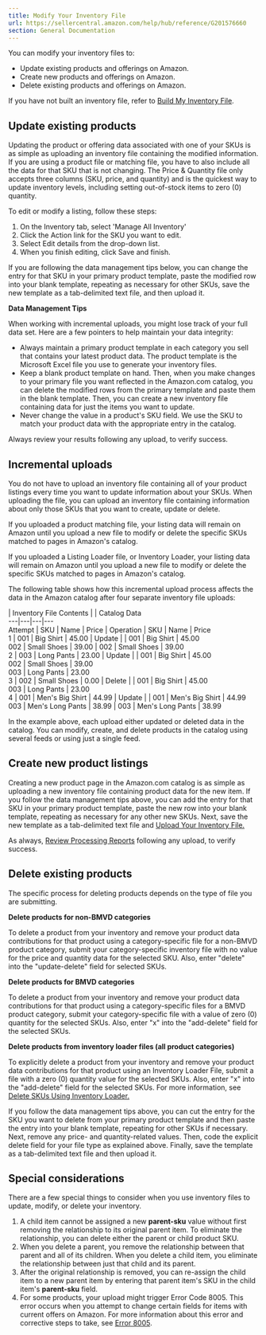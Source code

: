```yaml
---
title: Modify Your Inventory File
url: https://sellercentral.amazon.com/help/hub/reference/G201576660
section: General Documentation
---
```


You can modify your inventory files to:

  * Update existing products and offerings on Amazon.
  * Create new products and offerings on Amazon.
  * Delete existing products and offerings on Amazon.

If you have not built an inventory file, refer to [Build My Inventory
File](/gp/help/201576650).

##  Update existing products

Updating the product or offering data associated with one of your SKUs is as
simple as uploading an inventory file containing the modified information. If
you are using a product file or matching file, you have to also include all
the data for that SKU that is not changing. The Price & Quantity file only
accepts three columns (SKU, price, and quantity) and is the quickest way to
update inventory levels, including setting out-of-stock items to zero (0)
quantity.

To edit or modify a listing, follow these steps:

  

  1. On the Inventory tab, select 'Manage All Inventory'
  2. Click the Action link for the SKU you want to edit.
  3. Select Edit details from the drop-down list.
  4. When you finish editing, click Save and finish.

If you are following the data management tips below, you can change the entry
for that SKU in your primary product template, paste the modified row into
your blank template, repeating as necessary for other SKUs, save the new
template as a tab-delimited text file, and then upload it.

**Data Management Tips**

When working with incremental uploads, you might lose track of your full data
set. Here are a few pointers to help maintain your data integrity:

  * Always maintain a primary product template in each category you sell that contains your latest product data. The product template is the Microsoft Excel file you use to generate your inventory files.
  * Keep a blank product template on hand. Then, when you make changes to your primary file you want reflected in the Amazon.com catalog, you can delete the modified rows from the primary template and paste them in the blank template. Then, you can create a new inventory file containing data for just the items you want to update.
  * Never change the value in a product's SKU field. We use the SKU to match your product data with the appropriate entry in the catalog.

Always review your results following any upload, to verify success.

##  Incremental uploads

You do not have to upload an inventory file containing all of your product
listings every time you want to update information about your SKUs. When
uploading the file, you can upload an inventory file containing information
about only those SKUs that you want to create, update or delete.

If you uploaded a product matching file, your listing data will remain on
Amazon until you upload a new file to modify or delete the specific SKUs
matched to pages in Amazon's catalog.

If you uploaded a Listing Loader file, or Inventory Loader, your listing data
will remain on Amazon until you upload a new file to modify or delete the
specific SKUs matched to pages in Amazon's catalog.

The following table shows how this incremental upload process affects the data
in the Amazon catalog after four separate inventory file uploads:

| Inventory File Contents |  | Catalog Data  
---|---|---|---  
Attempt | SKU | Name | Price | Operation | SKU | Name | Price  
1 | 001 | Big Shirt |  45.00 | Update |  | 001 | Big Shirt | 45.00  
002 | Small Shoes | 39.00 | 002 | Small Shoes | 39.00  
2 | 003 | Long Pants | 23.00 | Update |  | 001 | Big Shirt | 45.00  
002 | Small Shoes | 39.00  
003 | Long Pants | 23.00  
3 | 002 | Small Shoes | 0.00 | Delete |  | 001 | Big Shirt | 45.00  
003 | Long Pants | 23.00  
4 | 001 | Men's Big Shirt | 44.99 | Update |  | 001 | Men's Big Shirt | 44.99  
003 | Men's Long Pants | 38.99 | 003 | Men's Long Pants | 38.99  
  
In the example above, each upload either updated or deleted data in the
catalog. You can modify, create, and delete products in the catalog using
several feeds or using just a single feed.

##  Create new product listings

Creating a new product page in the Amazon.com catalog is as simple as
uploading a new inventory file containing product data for the new item. If
you follow the data management tips above, you can add the entry for that SKU
in your primary product template, paste the new row into your blank template,
repeating as necessary for any other new SKUs. Next, save the new template as
a tab-delimited text file and [Upload Your Inventory
File.](/gp/help/201576670)

As always, [Review Processing Reports](/gp/help/201576740) following any
upload, to verify success.

##  Delete existing products

The specific process for deleting products depends on the type of file you are
submitting.

**Delete products for non-BMVD categories**

To delete a product from your inventory and remove your product data
contributions for that product using a category-specific file for a non-BMVD
product category, submit your category-specific inventory file with no value
for the price and quantity data for the selected SKU. Also, enter "delete"
into the "update-delete" field for selected SKUs.

**Delete products for BMVD categories**

To delete a product from your inventory and remove your product data
contributions for that product using a category-specific files for a BMVD
product category, submit your category-specific file with a value of zero (0)
quantity for the selected SKUs. Also, enter "x" into the "add-delete" field
for the selected SKUs.

**Delete products from inventory loader files (all product categories)**

To explicitly delete a product from your inventory and remove your product
data contributions for that product using an Inventory Loader File, submit a
file with a zero (0) quantity value for the selected SKUs. Also, enter "x"
into the "add-delete" field for the selected SKUs. For more information, see
[Delete SKUs Using Inventory Loader.](/gp/help/201576560)

If you follow the data management tips above, you can cut the entry for the
SKU you want to delete from your primary product template and then paste the
entry into your blank template, repeating for other SKUs if necessary. Next,
remove any price- and quantity-related values. Then, code the explicit delete
field for your file type as explained above. Finally, save the template as a
tab-delimited text file and then upload it.

##  Special considerations

There are a few special things to consider when you use inventory files to
update, modify, or delete your inventory.

  

  1. A child item cannot be assigned a new **parent-sku** value without first removing the relationship to its original parent item. To eliminate the relationship, you can delete either the parent or child product SKU.
  2. When you delete a parent, you remove the relationship between that parent and all of its children. When you delete a child item, you eliminate the relationship between just that child and its parent.
  3. After the original relationship is removed, you can re-assign the child item to a new parent item by entering that parent item's SKU in the child item's **parent-sku** field.
  4. For some products, your upload might trigger Error Code 8005. This error occurs when you attempt to change certain fields for items with current offers on Amazon. For more information about this error and corrective steps to take, see [Error 8005](/gp/help/23191).

